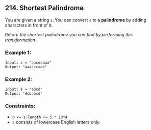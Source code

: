 ## 214. Shortest Palindrome

You are given a string ```s```. You can convert ```s``` to a **palindrome** by adding characters in front of it.

Return *the shortest palindrome you can find by performing this transformation*.

### Example 1:
```
Input: s = "aacecaaa"
Output: "aaacecaaa"
```
### Example 2:
```
Input: s = "abcd"
Output: "dcbabcd"
```

### Constraints:

* ```0 <= s.length <= 5 * 10^4```
* ```s``` consists of lowercase English letters only.